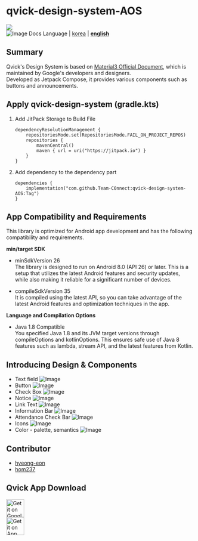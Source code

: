 # qvick-design-system-AOS
[![](https://jitpack.io/v/Team-C0nnect/qvick-design-system-AOS.svg)](https://jitpack.io/#Team-C0nnect/qvick-design-system-AOS)  
![Image](https://github.com/user-attachments/assets/551b3e46-7091-40b4-8c1d-6617949e7106)
Docs Language | [korea](https://github.com/Team-C0nnect/qvick-design-system-Android/blob/main/README_KR.md) | [**english**](https://github.com/Team-C0nnect/qvick-design-system-Android/blob/main/README.md)  
## Summary
Qvick's Design System is based on [Material3 Official Document](https://material.io/), which is maintained by Google's developers and designers.  
Developed as Jetpack Compose, it provides various components such as buttons and announcements.

## Apply qvick-design-system (gradle.kts)
1. Add JitPack Storage to Build File
   ```
   dependencyResolutionManagement {
       repositoriesMode.set(RepositoriesMode.FAIL_ON_PROJECT_REPOS)
       repositories {
           mavenCentral()
           maven { url = uri("https://jitpack.io") }
       }
   }
   ```
2. Add dependency to the dependency part   
    ```
    dependencies {
        implementation("com.github.Team-C0nnect:qvick-design-system-AOS:Tag")
    }
   ```
   
## App Compatibility and Requirements
This library is optimized for Android app development and has the following compatibility and requirements.  

**min/target SDK**
- minSdkVersion 26  
  The library is designed to run on Android 8.0 (API 26) or later.
  This is a setup that utilizes the latest Android features and security updates, while also making it reliable for a significant number of devices.

- compileSdkVersion 35  
  It is compiled using the latest API, so you can take advantage of the latest Android features and optimization techniques in the app.

**Language and Compilation Options**
- Java 1.8 Compatible  
  You specified Java 1.8 and its JVM target versions through compileOptions and kotlinOptions.
  This ensures safe use of Java 8 features such as lambda, stream API, and the latest features from Kotlin.

## Introducing Design & Components
- Text field
  ![Image](https://github.com/user-attachments/assets/96352bf2-9ccf-4dd0-a579-4425fe0bd8b0)
- Button
  ![Image](https://github.com/user-attachments/assets/d9b47ecb-f857-416c-99fd-1cbd5e948a6b)
- Check Box
  ![Image](https://github.com/user-attachments/assets/619a8276-cfc7-4775-bbf8-7a12dd786ec4)
- Notice
  ![Image](https://github.com/user-attachments/assets/4e08ede4-f6db-41d3-a227-d9861acff8d2)
- Link Text
  ![Image](https://github.com/user-attachments/assets/92852823-15f8-4a6c-89cb-23094afda1ae)
- Information Bar
  ![Image](https://github.com/user-attachments/assets/04874639-b594-4f88-8bae-76be745ae618)
- Attendance Check Bar
  ![Image](https://github.com/user-attachments/assets/fa578a50-3acc-4210-8b69-bbc1fce17626)
- Icons 
  ![Image](https://github.com/user-attachments/assets/14607a6b-1b4e-4696-88fb-22a47a4bce9d)
- Color - palette, semantics
  ![Image](https://github.com/user-attachments/assets/8f032c0d-0645-43cc-9424-dee2d0bc50ee)

## Contributor
- [hyeong-eon](https://github.com/hyeong-eon)
- [hom237](https://github.com/hom237)
## Qvick App Download
<a href="https://play.google.com/store/apps/details?id=com.hs.dgsw.v3.qvick&hl=ko"><img alt="Get it on Google Play" src="docs/screenshot/img_google_play.webp" height="48px"/></a>
<br />
<a href="https://apps.apple.com/kr/app/큐빅-기숙사-관리-플랫폼/id6478103080"><img alt="Get it on App Store (iOS)" src="docs/screenshot/img_app_store_ios.webp" height="48px"/></a>
